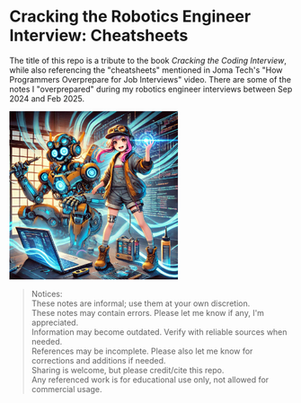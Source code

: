 # Cracking the Robotics Engineer Interview: Cheatsheets
The title of this repo is a tribute to the book _Cracking the Coding Interview_, while also referencing the "cheatsheets" mentioned in Joma Tech's "How Programmers Overprepare for Job Interviews" video. There are some of the notes I "overprepared" during my robotics engineer interviews between Sep 2024 and Feb 2025.

<img src="https://raw.githubusercontent.com/shannon112/cracking_robotics_engineer_interview_cheatsheets/refs/heads/main/cover.png?token=GHSAT0AAAAAAC4FCLP55MJJQTPZ63WO6BWQZ4JDESQ" height=300>

> Notices:  
> These notes are informal; use them at your own discretion.  
> These notes may contain errors. Please let me know if any, I'm appreciated.  
> Information may become outdated. Verify with reliable sources when needed.  
> References may be incomplete. Please also let me know for corrections and additions if needed.  
> Sharing is welcome, but please credit/cite this repo.  
> Any referenced work is for educational use only, not allowed for commercial usage.  
